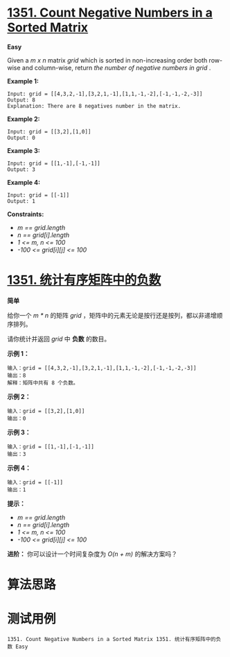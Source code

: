 # [1351. Count Negative Numbers in a Sorted Matrix][enTitle]

**Easy**

Given a  *m x n*  matrix  *grid*  which is sorted in non-increasing order both row-wise and column-wise, return  *the number of negative numbers in*   *grid* .



**Example 1:** 

```
Input: grid = [[4,3,2,-1],[3,2,1,-1],[1,1,-1,-2],[-1,-1,-2,-3]]
Output: 8
Explanation: There are 8 negatives number in the matrix.

```

**Example 2:** 

```
Input: grid = [[3,2],[1,0]]
Output: 0

```

**Example 3:** 

```
Input: grid = [[1,-1],[-1,-1]]
Output: 3

```

**Example 4:** 

```
Input: grid = [[-1]]
Output: 1

```



**Constraints:** 

-  *m == grid.length*  
-  *n == grid[i].length*  
-  *1 <= m, n <= 100*  
-  *-100 <= grid[i][j] <= 100* 






# [1351. 统计有序矩阵中的负数][cnTitle]

**简单**

给你一个  *m * n*  的矩阵  *grid* ，矩阵中的元素无论是按行还是按列，都以非递增顺序排列。

请你统计并返回  *grid*  中 **负数**  的数目。



**示例 1：** 

```
输入：grid = [[4,3,2,-1],[3,2,1,-1],[1,1,-1,-2],[-1,-1,-2,-3]]
输出：8
解释：矩阵中共有 8 个负数。

```

**示例 2：** 

```
输入：grid = [[3,2],[1,0]]
输出：0

```

**示例 3：** 

```
输入：grid = [[1,-1],[-1,-1]]
输出：3

```

**示例 4：** 

```
输入：grid = [[-1]]
输出：1

```



**提示：** 

-  *m == grid.length*  
-  *n == grid[i].length*  
-  *1 <= m, n <= 100*  
-  *-100 <= grid[i][j] <= 100* 



**进阶：** 你可以设计一个时间复杂度为  *O(n + m)*  的解决方案吗？






# 算法思路

# 测试用例
```
1351. Count Negative Numbers in a Sorted Matrix 1351. 统计有序矩阵中的负数 Easy
```

[enTitle]: https://leetcode.com/problems/count-negative-numbers-in-a-sorted-matrix/
[cnTitle]: https://leetcode-cn.com/problems/count-negative-numbers-in-a-sorted-matrix/
